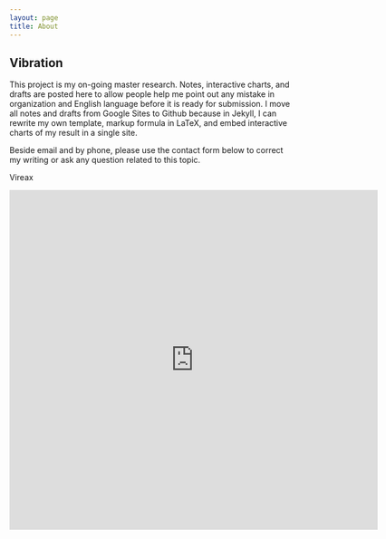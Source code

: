 ```yaml
---
layout: page
title: About
---
```


## Vibration

This project is my on-going master research. Notes, interactive charts, and drafts are posted here to allow people help me point out any mistake in organization and English language before it is ready for submission. I move all notes and drafts from Google Sites to Github because in Jekyll, I can rewrite my own template, markup formula in LaTeX, and embed interactive charts of my result in a single site.

Beside email and by phone, please use the contact form below to correct my writing or ask any question related to this topic.

Vireax

<iframe src="https://docs.google.com/forms/d/19NNCOZwThBzsbMi8JsT3mfwzWBxZ5PNbZxlhxDTRTds/viewform?embedded=true" width="650" height="600" frameborder="0" marginheight="0" marginwidth="0">Loading...</iframe>

